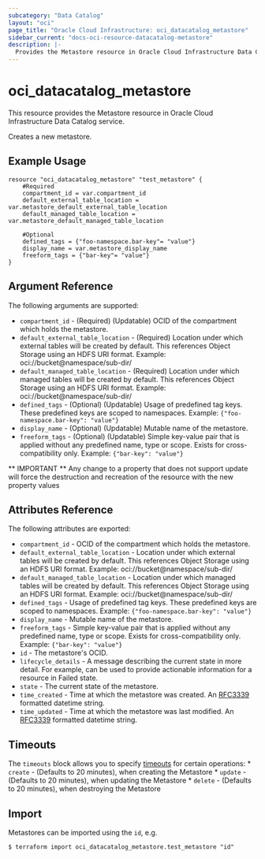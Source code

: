 ```yaml
---
subcategory: "Data Catalog"
layout: "oci"
page_title: "Oracle Cloud Infrastructure: oci_datacatalog_metastore"
sidebar_current: "docs-oci-resource-datacatalog-metastore"
description: |-
  Provides the Metastore resource in Oracle Cloud Infrastructure Data Catalog service
---
```


# oci_datacatalog_metastore
This resource provides the Metastore resource in Oracle Cloud Infrastructure Data Catalog service.

Creates a new metastore.


## Example Usage

```hcl
resource "oci_datacatalog_metastore" "test_metastore" {
	#Required
	compartment_id = var.compartment_id
	default_external_table_location = var.metastore_default_external_table_location
	default_managed_table_location = var.metastore_default_managed_table_location

	#Optional
	defined_tags = {"foo-namespace.bar-key"= "value"}
	display_name = var.metastore_display_name
	freeform_tags = {"bar-key"= "value"}
}
```

## Argument Reference

The following arguments are supported:

* `compartment_id` - (Required) (Updatable) OCID of the compartment which holds the metastore.
* `default_external_table_location` - (Required) Location under which external tables will be created by default. This references Object Storage using an HDFS URI format. Example: oci://bucket@namespace/sub-dir/ 
* `default_managed_table_location` - (Required) Location under which managed tables will be created by default. This references Object Storage using an HDFS URI format. Example: oci://bucket@namespace/sub-dir/ 
* `defined_tags` - (Optional) (Updatable) Usage of predefined tag keys. These predefined keys are scoped to namespaces. Example: `{"foo-namespace.bar-key": "value"}` 
* `display_name` - (Optional) (Updatable) Mutable name of the metastore.
* `freeform_tags` - (Optional) (Updatable) Simple key-value pair that is applied without any predefined name, type or scope. Exists for cross-compatibility only. Example: `{"bar-key": "value"}` 


** IMPORTANT **
Any change to a property that does not support update will force the destruction and recreation of the resource with the new property values

## Attributes Reference

The following attributes are exported:

* `compartment_id` - OCID of the compartment which holds the metastore.
* `default_external_table_location` - Location under which external tables will be created by default. This references Object Storage using an HDFS URI format. Example: oci://bucket@namespace/sub-dir/ 
* `default_managed_table_location` - Location under which managed tables will be created by default. This references Object Storage using an HDFS URI format. Example: oci://bucket@namespace/sub-dir/ 
* `defined_tags` - Usage of predefined tag keys. These predefined keys are scoped to namespaces. Example: `{"foo-namespace.bar-key": "value"}` 
* `display_name` - Mutable name of the metastore.
* `freeform_tags` - Simple key-value pair that is applied without any predefined name, type or scope. Exists for cross-compatibility only. Example: `{"bar-key": "value"}` 
* `id` - The metastore's OCID.
* `lifecycle_details` - A message describing the current state in more detail. For example, can be used to provide actionable information for a resource in Failed state.
* `state` - The current state of the metastore.
* `time_created` - Time at which the metastore was created. An [RFC3339](https://tools.ietf.org/html/rfc3339) formatted datetime string.
* `time_updated` - Time at which the metastore was last modified. An [RFC3339](https://tools.ietf.org/html/rfc3339) formatted datetime string.

## Timeouts

The `timeouts` block allows you to specify [timeouts](https://registry.terraform.io/providers/oracle/oci/latest/docs/guides/changing_timeouts) for certain operations:
	* `create` - (Defaults to 20 minutes), when creating the Metastore
	* `update` - (Defaults to 20 minutes), when updating the Metastore
	* `delete` - (Defaults to 20 minutes), when destroying the Metastore


## Import

Metastores can be imported using the `id`, e.g.

```
$ terraform import oci_datacatalog_metastore.test_metastore "id"
```

